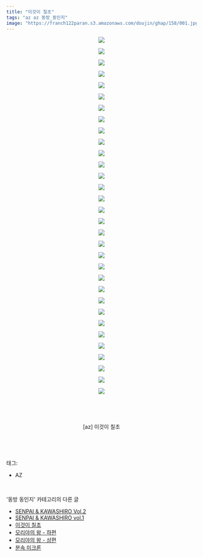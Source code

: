 ```yaml
---
title: "이것이 칠초"
tags: "az az 동방_동인지"
image: "https://franch122paran.s3.amazonaws.com/doujin/ghap/158/001.jpg"
---
```

<div class="article">
<p style="text-align: center; clear: none; float: none;"><img src="{{ site.imgserver7 }}/ghap/158/001.jpg"/></p>
<p style="text-align: center; clear: none; float: none;"><img src="{{ site.imgserver7 }}/ghap/158/002.jpg"/></p>
<p style="text-align: center; clear: none; float: none;"><img src="{{ site.imgserver7 }}/ghap/158/003.jpg"/></p>
<p style="text-align: center; clear: none; float: none;"><img src="{{ site.imgserver7 }}/ghap/158/004.jpg"/></p>
<p style="text-align: center; clear: none; float: none;"><img src="{{ site.imgserver7 }}/ghap/158/005.jpg"/></p>
<p style="text-align: center; clear: none; float: none;"><img src="{{ site.imgserver7 }}/ghap/158/006.jpg"/></p>
<p style="text-align: center; clear: none; float: none;"><img src="{{ site.imgserver7 }}/ghap/158/007.jpg"/></p>
<p style="text-align: center; clear: none; float: none;"><img src="{{ site.imgserver7 }}/ghap/158/008.jpg"/></p>
<p style="text-align: center; clear: none; float: none;"><img src="{{ site.imgserver7 }}/ghap/158/009.jpg"/></p>
<p style="text-align: center; clear: none; float: none;"><img src="{{ site.imgserver7 }}/ghap/158/010.jpg"/></p>
<p style="text-align: center; clear: none; float: none;"><img src="{{ site.imgserver7 }}/ghap/158/011.jpg"/></p>
<p style="text-align: center; clear: none; float: none;"><img src="{{ site.imgserver7 }}/ghap/158/012.jpg"/></p>
<p style="text-align: center; clear: none; float: none;"><img src="{{ site.imgserver7 }}/ghap/158/013.jpg"/></p>
<p style="text-align: center; clear: none; float: none;"><img src="{{ site.imgserver7 }}/ghap/158/014.jpg"/></p>
<p style="text-align: center; clear: none; float: none;"><img src="{{ site.imgserver7 }}/ghap/158/015.jpg"/></p>
<p style="text-align: center; clear: none; float: none;"><img src="{{ site.imgserver7 }}/ghap/158/016.jpg"/></p>
<p style="text-align: center; clear: none; float: none;"><img src="{{ site.imgserver7 }}/ghap/158/017.jpg"/></p>
<p style="text-align: center; clear: none; float: none;"><img src="{{ site.imgserver7 }}/ghap/158/018.jpg"/></p>
<p style="text-align: center; clear: none; float: none;"><img src="{{ site.imgserver7 }}/ghap/158/019.jpg"/></p>
<p style="text-align: center; clear: none; float: none;"><img src="{{ site.imgserver7 }}/ghap/158/020.jpg"/></p>
<p style="text-align: center; clear: none; float: none;"><img src="{{ site.imgserver7 }}/ghap/158/021.jpg"/></p>
<p style="text-align: center; clear: none; float: none;"><img src="{{ site.imgserver7 }}/ghap/158/022.jpg"/></p>
<p style="text-align: center; clear: none; float: none;"><img src="{{ site.imgserver7 }}/ghap/158/023.jpg"/></p>
<p style="text-align: center; clear: none; float: none;"><img src="{{ site.imgserver7 }}/ghap/158/024.jpg"/></p>
<p style="text-align: center; clear: none; float: none;"><img src="{{ site.imgserver7 }}/ghap/158/025.jpg"/></p>
<p style="text-align: center; clear: none; float: none;"><img src="{{ site.imgserver7 }}/ghap/158/026.jpg"/></p>
<p style="text-align: center; clear: none; float: none;"><img src="{{ site.imgserver7 }}/ghap/158/027.jpg"/></p>
<p style="text-align: center; clear: none; float: none;"><img src="{{ site.imgserver7 }}/ghap/158/028.jpg"/></p>
<p style="text-align: center; clear: none; float: none;"><img src="{{ site.imgserver7 }}/ghap/158/029.jpg"/></p>
<p style="text-align: center; clear: none; float: none;"><img src="{{ site.imgserver7 }}/ghap/158/030.jpg"/></p>
<p style="text-align: center; clear: none; float: none;"><img src="{{ site.imgserver7 }}/ghap/158/031.jpg"/></p>
<p style="text-align: center; clear: none; float: none;"><img src="{{ site.imgserver7 }}/ghap/158/032.jpg"/></p>
<p style="text-align: center; clear: none; float: none;"><br/></p>
<p style="text-align: center; clear: none; float: none;"><br/></p>
<p style="text-align: center; clear: none; float: none;">[az] 이것이 칠초</p>
<p><br/></p>
</div><br/>
<div class="tagTrail">
<p>태그: </p>
<ul>
<li>AZ</li>
</ul>
</div><br/>
<div class="another">
<p>'동방 동인지' 카테고리의 다른 글</p>
<ul>
<li><a href="/ghap_160">SENPAI &amp; KAWASHIRO Vol.2</a></li>
<li><a href="/ghap_159">SENPAI &amp; KAWASHIRO vol.1</a></li>
<li><a href="/ghap_158">이것이 칠초</a></li>
<li><a href="/ghap_157">모리야의 왕 - 하편</a></li>
<li><a href="/ghap_156">모리야의 왕 - 상편</a></li>
<li><a href="/ghap_155">분속 미크론</a></li>
</ul>
</div><br/>
<div class="cb_module cb_fluid">
<div class="cb_wrt cb_profile">
</div><!-- commentList close -->
</div><br/>
